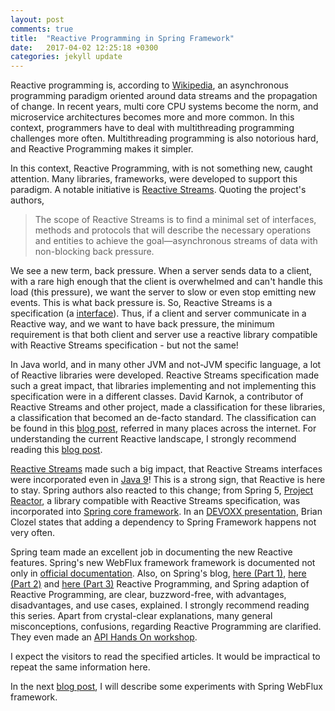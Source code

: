 ```yaml
---
layout: post
comments: true
title:  "Reactive Programming in Spring Framework"
date:   2017-04-02 12:25:18 +0300
categories: jekyll update
---
```

Reactive programming is, according to [Wikipedia](https://en.wikipedia.org/wiki/Reactive_programming), an asynchronous programming paradigm oriented around data streams and the propagation of change. In recent years, multi core CPU systems become the norm, and microservice architectures becomes more and more common. In this context, programmers have to deal with multithreading programming challenges more often. Multithreading programming is also notorious hard, and Reactive Programming makes it simpler.

In this context, Reactive Programming, with is not something new, caught attention. Many libraries, frameworks, were developed to support this paradigm. A notable initiative is [Reactive Streams](http://www.reactive-streams.org/). Quoting the project's authors,
> The scope of Reactive Streams is to find a minimal set of interfaces, methods and protocols that will describe the necessary operations and entities to achieve the goal—asynchronous streams of data with non-blocking back pressure.

We see a new term, back pressure. When a server sends data to a client, with a rare high enough that the client is overwhelmed and can't handle this load (this pressure), we want the server to slow or even stop emitting new events. This is what back pressure is.
So, Reactive Streams is a specification (a [interface](https://github.com/reactive-streams/reactive-streams-jvm)). Thus, if a client and server communicate in a Reactive way, and we want to have back pressure, the minimum requirement is that both client and server use a reactive library compatible with Reactive Streams specification - but not the same!

In Java world, and in many other JVM and not-JVM specific language, a lot of Reactive libraries were developed. Reactive Streams specification made such a great impact, that libraries implementing and not implementing this specification were in a different classes. David Karnok, a contributor of Reactive Streams and other project, made a classification for these libraries, a classification that becomed an de-facto standard. The classification can be found in this [blog post](https://akarnokd.blogspot.ro/2016/03/operator-fusion-part-1.html), referred in many places across the internet. For understanding the current Reactive landscape, I strongly recommend reading this [blog post](https://akarnokd.blogspot.ro/2016/03/operator-fusion-part-1.html).

[Reactive Streams](http://www.reactive-streams.org/) made such a big impact, that Reactive Streams interfaces were incorporated even in [Java 9](http://download.java.net/java/jdk9/docs/api/java/util/concurrent/Flow.html)! This is a strong sign, that Reactive is here to stay. Spring authors also reacted to this change; from Spring 5, [Project Reactor](https://projectreactor.io/), a library compatible with Reactive Streams specification, was incorporated into [Spring core framework](https://spring.io/blog/2016/07/28/reactive-programming-with-spring-5-0-m1). In an [DEVOXX presentation](https://www.youtube.com/watch?v=Cj4foJzPF80), Brian Clozel states that adding a dependency to Spring Framework happens not very often.

Spring team made an excellent job in documenting the new Reactive features. Spring's new WebFlux framework framework is documented not only in [official documentation](http://docs.spring.io/spring/docs/5.0.0.M5/spring-framework-reference/htmlsingle/#web-reactive). Also, on Spring's blog, [here (Part 1)](https://spring.io/blog/2016/06/07/notes-on-reactive-programming-part-i-the-reactive-landscape), [here (Part 2)](https://spring.io/blog/2016/06/13/notes-on-reactive-programming-part-ii-writing-some-code) and [here (Part 3)](https://spring.io/blog/2016/07/20/notes-on-reactive-programming-part-iii-a-simple-http-server-application) Reactive Programming, and Spring adaption of Reactive Programming, are clear, buzzword-free, with advantages, disadvantages, and use cases, explained. I strongly recommend reading this series. Apart from crystal-clear explanations, many general misconceptions, confusions, regarding Reactive Programming are clarified. They even made an [API Hands On workshop](https://github.com/reactor/lite-rx-api-hands-on).

I expect the visitors to read the specified articles. It would be impractical to repeat the same information here.

In the next [blog post](spring-reactive_part_II), I will describe some experiments with Spring WebFlux framework.